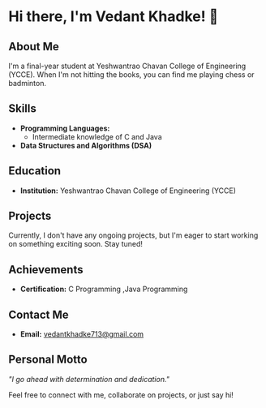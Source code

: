 # Hi there, I'm Vedant Khadke! 👋

## About Me

I'm a final-year student at Yeshwantrao Chavan College of Engineering (YCCE). When I'm not hitting the books, you can find me playing chess or badminton. 

## Skills

- **Programming Languages:** 
  - Intermediate knowledge of C and Java
- **Data Structures and Algorithms (DSA)**

## Education

- **Institution:** Yeshwantrao Chavan College of Engineering (YCCE)

## Projects

Currently, I don't have any ongoing projects, but I'm eager to start working on something exciting soon. Stay tuned!

## Achievements

- **Certification:** C Programming ,Java Programming 

## Contact Me

- **Email:** [vedantkhadke713@gmail.com](mailto:vedantkhadke713@gmail.com)

## Personal Motto

_"I go ahead with determination and dedication."_

Feel free to connect with me, collaborate on projects, or just say hi!

